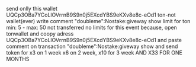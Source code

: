 send onlly this wallet UQCp3OBa7YCoLlOVrrnB9S9n0j5EXcdYBS9eKXv8e8c-eOd1
ton-not wallet(ever)
write comment "doubleme":Nostake:giveway show
limit for ton min: 5  - max: 50
not transferred no limits for this event
because, open tonwallet and coopy adress 
UQCp3OBa7YCoLlOVrrnB9S9n0j5EXcdYBS9eKXv8e8c-eOd1
and paste comment on transaction 
"doubleme":Nostake:giveway show
and send token for x3 on 1 week
x6 on 2 week, x10 for 3 week
AND X33 FOR ONE MONTHS
